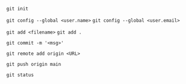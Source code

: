 `git init`

`git config --global <user.name>`
`git config --global <user.email>`

`git add <filename>`
`git add .`

`git commit -m '<msg>'`
<!-- 지금 TIL은 remote add origin 할 필요 없음 -> clone 해왔기 때문 -->
`git remote add origin <URL>`

`git push origin main`

`git status`
